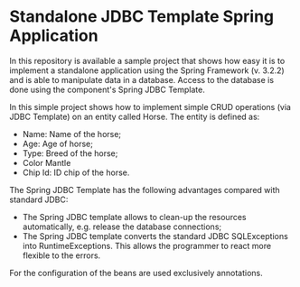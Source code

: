 Standalone JDBC Template Spring Application
=============================

In this repository is available a sample project that shows how easy it is to implement a standalone application 
using the Spring Framework (v. 3.2.2) and is able to manipulate data in a database. 
Access to the database is done using the component's Spring JDBC Template.

In this simple project shows how to implement simple CRUD operations (via JDBC Template) on an entity called Horse. The entity is defined as:
* Name: Name of the horse;
* Age: Age of horse;
* Type: Breed of the horse;
* Color Mantle
* Chip Id: ID chip of the horse.
	
The Spring JDBC Template has the following advantages compared with standard JDBC:
* The Spring JDBC template allows to clean-up the resources automatically, e.g. release the database connections;
* The Spring JDBC template converts the standard JDBC SQLExceptions into RuntimeExceptions. This allows the programmer to react more flexible to the errors.

For the configuration of the beans are used exclusively annotations.

